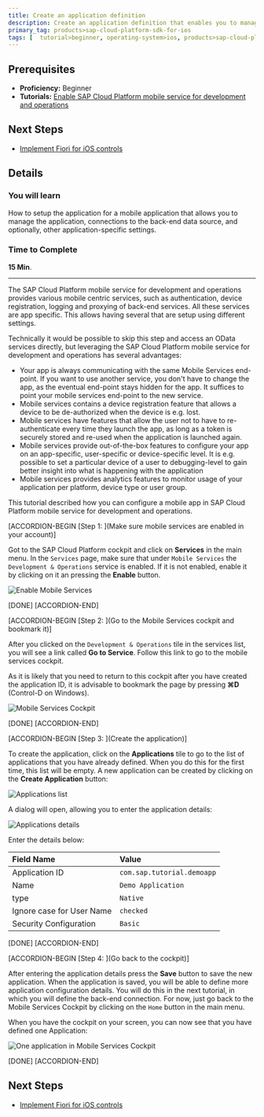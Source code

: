 ```yaml
---
title: Create an application definition
description: Create an application definition that enables you to manage the application. The application definition includes a unique application identifier, connections to the back-end data source, and optionally, other application-specific settings.
primary_tag: products>sap-cloud-platform-sdk-for-ios
tags: [  tutorial>beginner, operating-system>ios, products>sap-cloud-platform, products>sap-cloud-platform-sdk-for-ios ]
---
```

## Prerequisites  
 - **Proficiency:** Beginner
 - **Tutorials:** [Enable SAP Cloud Platform mobile service for development and operations](https://www.sap.com/developer/tutorials/fiori-ios-hcpms-setup.html)

## Next Steps
 - [Implement Fiori for iOS controls](https://www.sap.com/developer/tutorials/fiori-ios-hcpms-fioriuikit.html)

## Details
### You will learn  
How to setup the application for a mobile application that allows you to manage the application, connections to the back-end data source, and optionally, other application-specific settings.

### Time to Complete
**15 Min**.

---

The SAP Cloud Platform mobile service for development and operations provides various mobile centric services, such as authentication, device registration, logging and proxying of back-end services. All these services are app specific. This allows having several that are setup using different settings.

Technically it would be possible to skip this step and access an OData services directly, but leveraging the SAP Cloud Platform mobile service for development and operations has several advantages:

- Your app is always communicating with the same Mobile Services end-point. If you want to use another service, you don't have to change the app, as the eventual end-point stays hidden for the app. It suffices to point your mobile services end-point to the new service.
- Mobile services contains a device registration feature that allows a device to be de-authorized when the device is e.g. lost.
- Mobile services have features that allow the user not to have to re-authenticate every time they launch the app, as long as a token is securely stored and re-used when the application is launched again.
- Mobile services provide out-of-the-box features to configure your app on an app-specific, user-specific or device-specific level. It is e.g. possible to set a particular device of a user to debugging-level to gain better insight into what is happening with the application
- Mobile services provides analytics features to monitor usage of your application per platform, device type or user group.

This tutorial described how you can configure a mobile app in SAP Cloud Platform mobile service for development and operations.

[ACCORDION-BEGIN [Step 1: ](Make sure mobile services are enabled in your account)]

Got to the SAP Cloud Platform cockpit and click on **Services** in the main menu. In the `Services` page, make sure that under `Mobile Services` the `Development & Operations` service is enabled. If it is not enabled, enable it by clicking on it an pressing the **Enable** button.

![Enable Mobile Services](image-1.png)

[DONE]
[ACCORDION-END]

[ACCORDION-BEGIN [Step 2: ](Go to the Mobile Services cockpit and bookmark it)]

After you clicked on the `Development & Operations` tile in the services list, you will see a link called **Go to Service**. Follow this link to go to the mobile services cockpit.

As it is likely that you need to return to this cockpit after you have created the application ID, it is advisable to bookmark the page by pressing **⌘D** (Control-D on Windows).

![Mobile Services Cockpit](image-2.png)

[DONE]
[ACCORDION-END]

[ACCORDION-BEGIN [Step 3: ](Create the application)]

To create the application, click on the **Applications** tile to go to the list of applications that you have already defined. When you do this for the first time, this list will be empty. A new application can be created by clicking on the **Create Application** button:

![Applications list](image-3.png)

A dialog will open, allowing you to enter the application details:

![Applications details](image-4.png)

Enter the details below:

Field Name                | Value
:-------------            | :-------------
Application ID            | `com.sap.tutorial.demoapp`
Name                      | `Demo Application`
type                      | `Native`
Ignore case for User Name | `checked`
Security Configuration    | `Basic`

[DONE]
[ACCORDION-END]

[ACCORDION-BEGIN [Step 4: ](Go back to the cockpit)]

After entering the application details press the **Save** button to save the new application. When the application is saved, you will be able to define more application configuration details. You will do this in the next tutorial, in which you will define the back-end connection. For now, just go back to the Mobile Services Cockpit by clicking on the `Home` button in the main menu.

When you have the cockpit on your screen, you can now see that you have defined one Application:

![One application in Mobile Services Cockpit](image-5.png)

[DONE]
[ACCORDION-END]

## Next Steps
 - [Implement Fiori for iOS controls](https://www.sap.com/developer/tutorials/fiori-ios-hcpms-fioriuikit.html)
